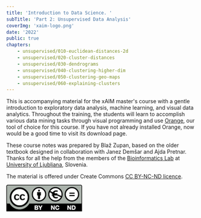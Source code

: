 ```yaml
---
title: 'Introduction to Data Science. '
subTitle: 'Part 2: Unsupervised Data Analysis'
coverImg: 'xaim-logo.png'
date: '2022'
public: true
chapters:
    - unsupervised/010-euclidean-distances-2d
    - unsupervised/020-cluster-distances
    - unsupervised/030-dendrograms
    - unsupervised/040-clustering-higher-dim
    - unsupervised/050-clustering-geo-maps
    - unsupervised/060-explaining-clusters
---
```


This is accompanying material for the xAIM master's course with a gentle introduction to exploratory data analysis, machine learning, and visual data analytics. Throughout the training, the students will learn to accomplish various data mining tasks through visual programming and use [Orange](http://orangedatamining.com), our tool of choice for this course. If you have not already installed Orange, now would be a good time to visit its download page.

These course notes was prepared by Blaž Zupan, based on the older textbook designed in collaboration with Janez Demšar and Ajda Pretnar. Thanks for all the help from the members of the [Bioinformatics Lab](http://biolab.si) at [University of Ljubljana](http://www.uni-lj.si), Slovenia.

The material is offered under Create Commons [CC BY-NC-ND licence](https://creativecommons.org/licenses/by-nc-nd/4.0/).

![](cc-by-nc-nd.png)